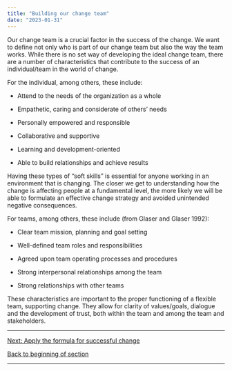 ```yaml
---
title: "Building our change team"
date: "2023-01-31"
---
```


Our change team is a crucial factor in the success of the change. We want to define not only who is part of our change team but also the way the team works. While there is no set way of developing the ideal change team, there are a number of characteristics that contribute to the success of an individual/team in the world of change.

For the individual, among others, these include:

- Attend to the needs of the organization as a whole

- Empathetic, caring and considerate of others’ needs

- Personally empowered and responsible

- Collaborative and supportive

- Learning and development-oriented

- Able to build relationships and achieve results

Having these types of “soft skills” is essential for anyone working in an environment that is changing. The closer we get to understanding how the change is affecting people at a fundamental level, the more likely we will be able to formulate an effective change strategy and avoided unintended negative consequences.

For teams, among others, these include (from Glaser and Glaser 1992):

- Clear team mission, planning and goal setting

- Well-defined team roles and responsibilities

- Agreed upon team operating processes and procedures

- Strong interpersonal relationships among the team

- Strong relationships with other teams

These characteristics are important to the proper functioning of a flexible team, supporting change. They allow for clarity of values/goals, dialogue and the development of trust, both within the team and among the team and stakeholders.

* * *

[Next: Apply the formula for successful change](the-formula-for-successful-change/)

[Back to beginning of section](laying-our-foundation-for-successful-change/)

* * *
